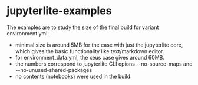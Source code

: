 # jupyterlite-examples

The examples are to study the size of the final build for variant environment.yml:

- minimal size is around 5MB for the case with just the jupyterlite core, which gives the basic functionality like text/markdown editor.
- for environment_data.yml, the xeus case gives around 60MB.
- the numbers correspond to jupyterlite CLI opions --no-source-maps and --no-unused-shared-packages
- no contents (notebooks) were used in the build.
